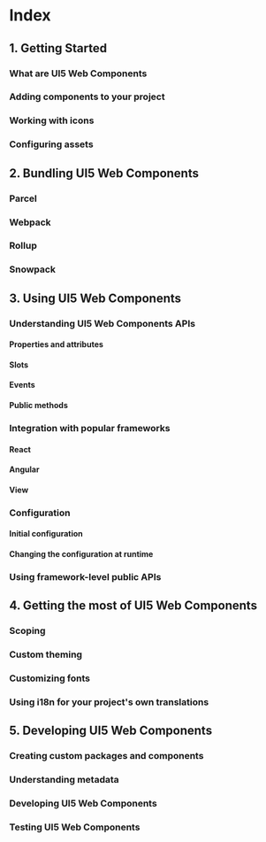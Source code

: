 # Index

## 1. Getting Started

### What are UI5 Web Components
### Adding components to your project
### Working with icons
### Configuring assets

## 2. Bundling UI5 Web Components

### Parcel
### Webpack
### Rollup
### Snowpack

## 3. Using UI5 Web Components

### Understanding UI5 Web Components APIs
#### Properties and attributes
#### Slots
#### Events
#### Public methods

### Integration with popular frameworks
#### React
#### Angular
#### View

### Configuration
#### Initial configuration
#### Changing the configuration at runtime

### Using framework-level public APIs

## 4. Getting the most of UI5 Web Components

### Scoping
### Custom theming
### Customizing fonts
### Using i18n for your project's own translations

## 5. Developing UI5 Web Components

### Creating custom packages and components
### Understanding metadata
### Developing UI5 Web Components
### Testing UI5 Web Components
